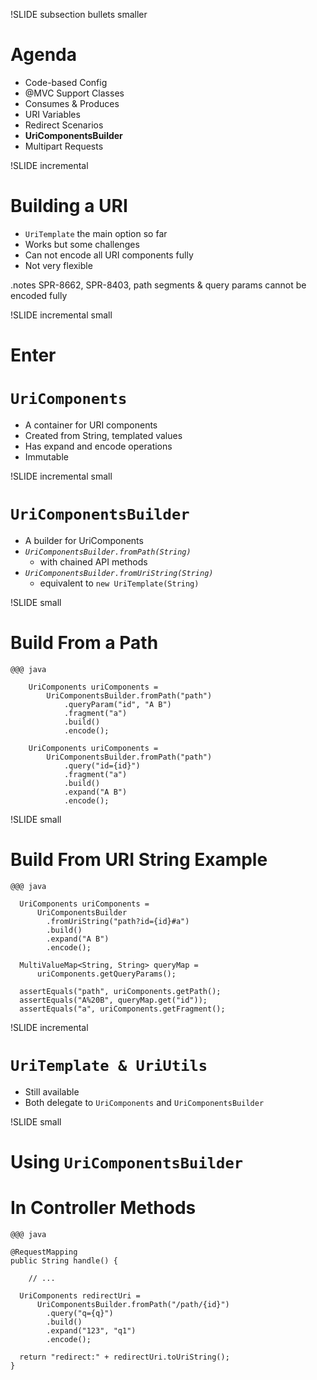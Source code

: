 
!SLIDE subsection bullets smaller
# Agenda

* Code-based Config
* @MVC Support Classes
* Consumes & Produces
* URI Variables
* Redirect Scenarios
* __UriComponentsBuilder__
* Multipart Requests

!SLIDE incremental
# Building a URI

* `UriTemplate` the main option so far
* Works but some challenges
* Can not encode all URI components fully
* Not very flexible

.notes SPR-8662, SPR-8403, path segments & query params cannot be encoded fully

!SLIDE incremental small
# Enter
# `UriComponents`

* A container for URI components
* Created from String, templated values
* Has expand and encode operations
* Immutable

!SLIDE incremental small
# `UriComponentsBuilder`

* A builder for UriComponents
* _`UriComponentsBuilder.fromPath(String)`_
  * with chained API methods
* _`UriComponentsBuilder.fromUriString(String)`_
  * equivalent to `new UriTemplate(String)`

!SLIDE small
# Build From a Path

    @@@ java

        UriComponents uriComponents = 
	        UriComponentsBuilder.fromPath("path")
		        .queryParam("id", "A B")
                .fragment("a")
                .build()
                .encode();

        UriComponents uriComponents = 
	        UriComponentsBuilder.fromPath("path")
		        .query("id={id}")
                .fragment("a")
                .build()
                .expand("A B")
                .encode();

!SLIDE small
# Build From URI String Example

    @@@ java

      UriComponents uriComponents = 
          UriComponentsBuilder
            .fromUriString("path?id={id}#a")
            .build()
            .expand("A B")
            .encode();

      MultiValueMap<String, String> queryMap = 
          uriComponents.getQueryParams();

      assertEquals("path", uriComponents.getPath();
      assertEquals("A%20B", queryMap.get("id"));
      assertEquals("a", uriComponents.getFragment();

!SLIDE incremental
# `UriTemplate & UriUtils`

* Still available
* Both delegate to `UriComponents` and `UriComponentsBuilder`

!SLIDE small
# Using `UriComponentsBuilder`
# In Controller Methods

    @@@ java

    @RequestMapping
    public String handle() {

        // ...

      UriComponents redirectUri = 
          UriComponentsBuilder.fromPath("/path/{id}")
            .query("q={q}")
            .build()
            .expand("123", "q1")
            .encode();

      return "redirect:" + redirectUri.toUriString();
    }



